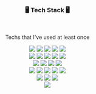 <h3 align="center"> 🖥️ Tech Stack 🖥 </h3>️

<p align="center"> Techs that I've used at least once </p>

<p align="center">
  <img src="https://img.shields.io/badge/Java-007396?style=flat&logo=Java&logoColor=white"/></a> 
  <img src="https://img.shields.io/badge/Python-3776AB?style=flat&logo=Python&logoColor=white"/></a> 
  <img src="https://img.shields.io/badge/Javascript-ffb13b?style=flat&logo=javascript&logoColor=white"/></a> 
  <img src="https://img.shields.io/badge/css-1572B6?style=flat&logo=css3&logoColor=white"/></a> 
  <img src="https://img.shields.io/badge/HTML5-E34F26?style=flat&logo=HTML5&logoColor=white"/></a>
  <br>
  <img src="https://img.shields.io/badge/Spring-6DB33F?style=flat&logo=Spring&logoColor=white"/></a> 
  <img src="https://img.shields.io/badge/SpringBoot-6DB33F?style=flat&logo=Springboot&logoColor=white"/></a> 
  <img src="https://img.shields.io/badge/Django-092E20?style=flat&logo=Django&logoColor=white"/></a> 
  <img src="https://img.shields.io/badge/Vue.js-4FC08D?style=flat&logo=Vue.js&logoColor=white"/></a>
  <img src="https://img.shields.io/badge/Android-3DDC84?style=flat&logo=Android&logoColor=white"/></a>
  <br>
  <img src="https://img.shields.io/badge/Mysql-E6B91E?style=flat&logo=MySql&logoColor=white"/></a>
  <img src="https://img.shields.io/badge/MongoDB-47A248?style=flat&logo=MongoDB&logoColor=white"/></a>
  <img src="https://img.shields.io/badge/Redis-DC382D?style=flat&logo=Redis&logoColor=white"/></a>
  <img src="https://img.shields.io/badge/Kafka-231F20?style=flat&logo=Kafka&logoColor=white"/></a>
  <br>
    <img src="https://img.shields.io/badge/Docker-2496ED?style=flat&logo=Docker&logoColor=white"/></a>
    <img src="https://img.shields.io/badge/Jenkins-D24939?style=flat&logo=Jenkins&logoColor=white"/></a>
    <img src="https://img.shields.io/badge/EC2-FF9900?style=flat&logo=Amazon%20EC2&logoColor=white"/></a>
    <img src="https://img.shields.io/badge/AWS-232F3E?style=flat&logo=Amazon%20AWS&logoColor=white"/></a>
     <img src="https://img.shields.io/badge/AmazonS3-569A31?style=flat&logo=Amazon%20S3&logoColor=white"/></a>
     
    
  <br>
  <img src="https://img.shields.io/badge/JiraSoftware-0052CC?style=flat&logo=JiraSoftware&logoColor=white"/></a>
  <img src="https://img.shields.io/badge/GitHub-181717?style=flat&logo=GitHub&logoColor=white"/></a>
   <img src="https://img.shields.io/badge/GitLab-FC6D26?style=flat&logo=GitLab&logoColor=white"/></a>
<br>
<img src="https://img.shields.io/badge/Ubuntu-E95420?style=flat&logo=Ubuntu&logoColor=white"/>
</a>
</p>




